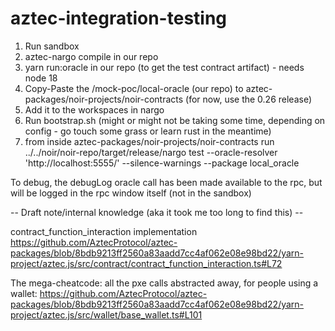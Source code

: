 # aztec-integration-testing

1) Run sandbox
1) aztec-nargo compile in our repo
1) yarn run:oracle in our repo (to get the test contract artifact) - needs node 18
1) Copy-Paste the /mock-poc/local-oracle  (our repo) to aztec-packages/noir-projects/noir-contracts (for now, use the 0.26 release)
1) Add it to the workspaces in nargo
1) Run bootstrap.sh (might or might not be taking some time, depending on config - go touch some grass or learn rust in the meantime)
1) from inside aztec-packages/noir-projects/noir-contracts run ../../noir/noir-repo/target/release/nargo test --oracle-resolver 'http://localhost:5555/' --silence-warnings --package local_oracle

To debug, the debugLog oracle call has been made available to the rpc, but will be logged in the rpc window itself (not in the sandbox)


--  Draft note/internal knowledge (aka it took me too long to find this) --

contract_function_interaction implementation
https://github.com/AztecProtocol/aztec-packages/blob/8bdb9213ff2560a83aadd7cc4af062e08e98bd22/yarn-project/aztec.js/src/contract/contract_function_interaction.ts#L72


The mega-cheatcode: all the pxe calls abstracted away, for people using a wallet:
https://github.com/AztecProtocol/aztec-packages/blob/8bdb9213ff2560a83aadd7cc4af062e08e98bd22/yarn-project/aztec.js/src/wallet/base_wallet.ts#L101